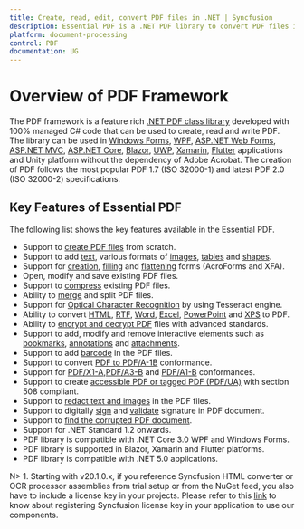 ```yaml
---
title: Create, read, edit, convert PDF files in .NET | Syncfusion
description: Essential PDF is a .NET PDF library to convert PDF files in Windows Forms, WPF, UWP, ASP.NET Core, ASP.NET MVC, Xamarin, Flutter applications
platform: document-processing
control: PDF
documentation: UG
---
```


# Overview of PDF Framework

The PDF framework is a feature rich [.NET PDF class library](https://www.syncfusion.com/document-processing/pdf-framework/net) developed with 100% managed C# code that can be used to create, read and write PDF. The library can be used in [Windows Forms](https://www.syncfusion.com/document-processing/pdf-framework/net), [WPF](https://www.syncfusion.com/document-processing/pdf-framework/net), [ASP.NET Web Forms](https://www.syncfusion.com/document-processing/pdf-framework/net), [ASP.NET MVC](https://www.syncfusion.com/document-processing/pdf-framework/net), [ASP.NET Core](https://www.syncfusion.com/document-processing/pdf-framework/net-core), [Blazor](https://www.syncfusion.com/document-processing/pdf-framework/blazor), [UWP](https://www.syncfusion.com/document-processing/pdf-framework/uwp), [Xamarin](https://www.syncfusion.com/document-processing/pdf-framework/xamarin), [Flutter](https://www.syncfusion.com/document-processing/pdf-framework/flutter) applications and Unity platform without the dependency of Adobe Acrobat. The creation of PDF follows the most popular PDF 1.7 (ISO 32000-1) and latest PDF 2.0 (ISO 32000-2) specifications.

## Key Features of Essential PDF

The following list shows the key features available in the Essential PDF.

* Support to [create PDF files](https://help.syncfusion.com/document-processing/pdf/pdf-library/net/create-pdf-file-in-c-sharp-vb-net) from scratch.
* Support to add [text](https://help.syncfusion.com/document-processing/pdf/pdf-library/net/working-with-text), various formats of [images](https://help.syncfusion.com/document-processing/pdf/pdf-library/net/working-with-images), [tables](https://help.syncfusion.com/document-processing/pdf/pdf-library/net/working-with-tables) and [shapes](https://help.syncfusion.com/document-processing/pdf/pdf-library/net/working-with-shapes).
* Support for [creation](https://help.syncfusion.com/document-processing/pdf/pdf-library/net/working-with-forms#creating-a-new-pdf-form), [filling](https://help.syncfusion.com/document-processing/pdf/pdf-library/net/working-with-forms#filling-form-fields-in-an-existing-pdf-document) and [flattening](https://help.syncfusion.com/document-processing/pdf/pdf-library/net/working-with-forms#removing-editing-capability-of-form-fields) forms (AcroForms and XFA).  
* Open, modify and save existing PDF files.
* Support to [compress](https://help.syncfusion.com/document-processing/pdf/pdf-library/net/working-with-compression) existing PDF files.
* Ability to [merge](https://help.syncfusion.com/document-processing/pdf/pdf-library/net/merge-documents) and split PDF files.
* Support for [Optical Character Recognition](https://help.syncfusion.com/document-processing/pdf/pdf-library/net/working-with-ocr/working-with-ocr) by using Tesseract engine. 
* Ability to convert [HTML](https://help.syncfusion.com/document-processing/pdf/pdf-library/net/working-with-document-conversions#mhtml-to-pdf), [RTF](https://help.syncfusion.com/document-processing/pdf/pdf-library/net/working-with-document-conversions#converting-rtf-documents-to-pdf), [Word](https://help.syncfusion.com/document-processing/pdf/pdf-library/net/working-with-document-conversions#converting-word-documents-to-pdf), [Excel](https://help.syncfusion.com/document-processing/pdf/pdf-library/net/working-with-document-conversions#converting-excel-documents-to-pdf), [PowerPoint](https://help.syncfusion.com/file-formats/presentation/presentation-to-pdf) and [XPS](https://help.syncfusion.com/document-processing/pdf/pdf-library/net/working-with-document-conversions#converting-xps-document-to-pdf) to PDF.
* Ability to [encrypt and decrypt PDF](https://help.syncfusion.com/document-processing/pdf/pdf-library/net/working-with-security) files with advanced standards.
* Support to add, modify and remove interactive elements such as [bookmarks](https://help.syncfusion.com/document-processing/pdf/pdf-library/net/working-with-bookmarks), [annotations](https://help.syncfusion.com/document-processing/pdf/pdf-library/net/working-with-annotations) and [attachments](https://help.syncfusion.com/document-processing/pdf/pdf-library/net/working-with-attachments).
* Support to add [barcode](https://help.syncfusion.com/document-processing/pdf/pdf-library/net/working-with-barcode) in the PDF files.
* Support to convert [PDF to PDF/A-1B](https://help.syncfusion.com/document-processing/pdf/pdf-library/net/working-with-pdf-conformance#pdfa-1b-conformance) conformance.
* Support for [PDF/X1-A](https://help.syncfusion.com/document-processing/pdf/pdf-library/net/working-with-pdf-conformance#pdfx-1a-conformance),[PDF/A3-B](https://help.syncfusion.com/document-processing/pdf/pdf-library/net/working-with-pdf-conformance#pdfa-3b-conformance) and [PDF/A1-B](https://help.syncfusion.com/document-processing/pdf/pdf-library/net/working-with-pdf-conformance#pdfa-1b-conformance) conformances. 
* Support to create [accessible PDF or tagged PDF (PDF/UA)](hhttps://help.syncfusion.com/document-processing/pdf/pdf-library/net/working-with-tagged-pdf) with section 508 compliant. 
* Support to [redact text and images](https://help.syncfusion.com/document-processing/pdf/pdf-library/net/working-with-redaction) in the PDF files.  
* Support to digitally [sign](https://help.syncfusion.com/document-processing/pdf/pdf-library/net/working-with-digitalsignature) and [validate](https://help.syncfusion.com/document-processing/pdf/pdf-library/net/working-with-digitalsignature) signature in PDF document. 
* Support to [find the corrupted PDF document](https://help.syncfusion.com/document-processing/pdf/pdf-library/net/working-with-document#find-corrupted-pdf-document). 
* Support for .NET Standard 1.2 onwards. 
* PDF library is compatible with .NET Core 3.0 WPF and Windows Forms.
* PDF library is supported in Blazor, Xamarin and Flutter platforms.
* PDF library is compatible with .NET 5.0 applications.

N> 1. Starting with v20.1.0.x, if you reference Syncfusion HTML converter or OCR processor assemblies from trial setup or from the NuGet feed, you also have to include a license key in your projects. Please refer to this [link](https://help.syncfusion.com/common/essential-studio/licensing/overview) to know about registering Syncfusion license key in your application to use our components.

